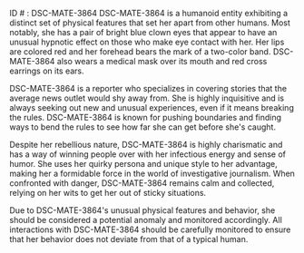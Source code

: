 ID # : DSC-MATE-3864
DSC-MATE-3864 is a humanoid entity exhibiting a distinct set of physical features that set her apart from other humans. Most notably, she has a pair of bright blue clown eyes that appear to have an unusual hypnotic effect on those who make eye contact with her. Her lips are colored red and her forehead bears the mark of a two-color band. DSC-MATE-3864 also wears a medical mask over its mouth and red cross earrings on its ears. 

DSC-MATE-3864 is a reporter who specializes in covering stories that the average news outlet would shy away from. She is highly inquisitive and is always seeking out new and unusual experiences, even if it means breaking the rules. DSC-MATE-3864 is known for pushing boundaries and finding ways to bend the rules to see how far she can get before she's caught. 

Despite her rebellious nature, DSC-MATE-3864 is highly charismatic and has a way of winning people over with her infectious energy and sense of humor. She uses her quirky persona and unique style to her advantage, making her a formidable force in the world of investigative journalism. When confronted with danger, DSC-MATE-3864 remains calm and collected, relying on her wits to get her out of sticky situations. 

Due to DSC-MATE-3864's unusual physical features and behavior, she should be considered a potential anomaly and monitored accordingly. All interactions with DSC-MATE-3864 should be carefully monitored to ensure that her behavior does not deviate from that of a typical human.
